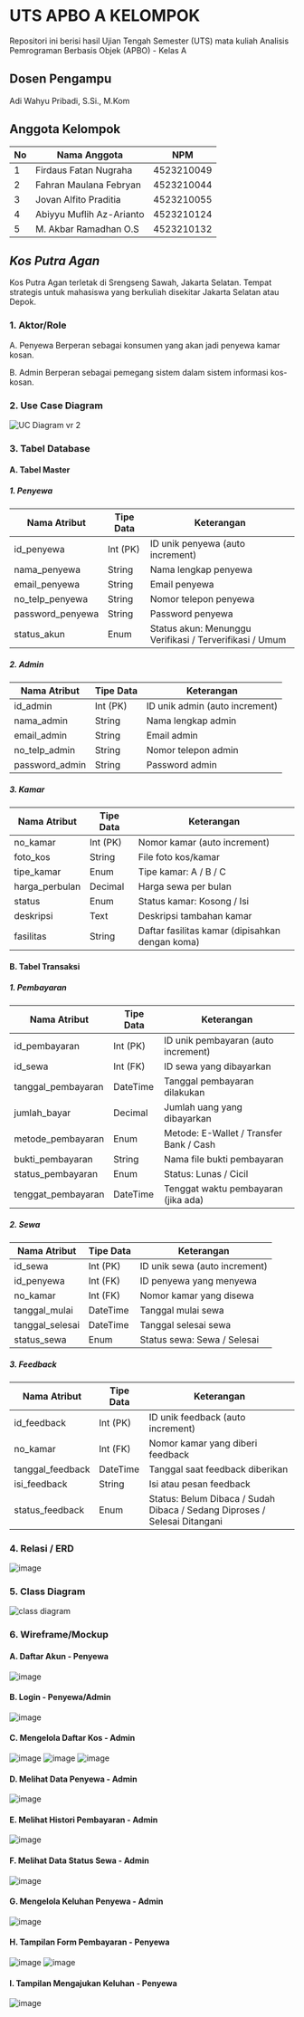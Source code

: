 # UTS APBO A KELOMPOK  
Repositori ini berisi hasil Ujian Tengah Semester (UTS) mata kuliah Analisis Pemrograman Berbasis Objek (APBO) - Kelas A 

## Dosen Pengampu
Adi Wahyu Pribadi, S.Si., M.Kom

## Anggota Kelompok 

| No | Nama Anggota             | NPM         |
|----|-----------------------   |-------------|
| 1  | Firdaus Fatan Nugraha    | 4523210049  |
| 2  | Fahran Maulana Febryan   | 4523210044  |
| 3  | Jovan Alfito Praditia    | 4523210055  |
| 4  | Abiyyu Muflih Az-Arianto | 4523210124  |
| 5  | M. Akbar Ramadhan O.S    | 4523210132  |


## _Kos Putra Agan_
Kos Putra Agan terletak di Srengseng Sawah, Jakarta Selatan. Tempat strategis untuk mahasiswa yang berkuliah disekitar Jakarta Selatan atau Depok.

### 1. Aktor/Role
A. Penyewa
Berperan sebagai konsumen yang akan jadi penyewa kamar kosan.

B. Admin
Berperan sebagai pemegang sistem dalam sistem informasi kos-kosan.

### 2. Use Case Diagram
![UC Diagram vr 2](https://github.com/user-attachments/assets/7cd2478a-e810-4e07-9877-859c742b45ef)

### 3. Tabel Database
#### A. Tabel Master
##### 1. Penyewa

| Nama Atribut      | Tipe Data | Keterangan                                              |
|-------------------|-----------|---------------------------------------------------------|
| id_penyewa        | Int (PK)  | ID unik penyewa (auto increment)                        |
| nama_penyewa      | String    | Nama lengkap penyewa                                    |
| email_penyewa     | String    | Email penyewa                                           |
| no_telp_penyewa   | String    | Nomor telepon penyewa                                   |
| password_penyewa  | String    | Password penyewa                                        |
| status_akun       | Enum      | Status akun: Menunggu Verifikasi / Terverifikasi / Umum |


##### 2. Admin

| Nama Atribut   | Tipe Data  | Keterangan                     |
|----------------|------------|--------------------------------|
| id_admin       | Int (PK)   | ID unik admin (auto increment) |
| nama_admin     | String     | Nama lengkap admin             |
| email_admin    | String     | Email admin                    |
| no_telp_admin  | String     | Nomor telepon admin            |
| password_admin | String     | Password admin                 |




##### 3. Kamar

| Nama Atribut    | Tipe Data | Keterangan                                      |
| --------------- | --------- | ----------------------------------------------- |
| no_kamar        | Int (PK)  | Nomor kamar (auto increment)                    |
| foto_kos        | String    | File foto kos/kamar                             |
| tipe_kamar      | Enum      | Tipe kamar: A / B / C                           |
| harga_perbulan  | Decimal   | Harga sewa per bulan                            |
| status          | Enum      | Status kamar: Kosong / Isi                      |
| deskripsi       | Text      | Deskripsi tambahan kamar                        |
| fasilitas       | String    | Daftar fasilitas kamar (dipisahkan dengan koma) |


#### B. Tabel Transaksi
##### 1. Pembayaran

| Nama Atribut       | Tipe Data | Keterangan                               |
| -------------------| --------- | ---------------------------------------  |
| id_pembayaran      | Int (PK)  | ID unik pembayaran (auto increment)      |
| id_sewa            | Int (FK)  | ID sewa yang dibayarkan                  |
| tanggal_pembayaran | DateTime  | Tanggal pembayaran dilakukan             |
| jumlah_bayar       | Decimal   | Jumlah uang yang dibayarkan              |
| metode_pembayaran  | Enum      | Metode: E-Wallet / Transfer Bank / Cash  | 
| bukti_pembayaran   | String    | Nama file bukti pembayaran               |
| status_pembayaran  | Enum      | Status: Lunas / Cicil                    |
| tenggat_pembayaran | DateTime  | Tenggat waktu pembayaran (jika ada)      |



##### 2. Sewa

| Nama Atribut     | Tipe Data | Keterangan                    |
| ---------------- | --------- | ----------------------------- |
| id_sewa          | Int (PK)  | ID unik sewa (auto increment) |
| id_penyewa       | Int (FK)  | ID penyewa yang menyewa       |
| no_kamar         | Int (FK)  | Nomor kamar yang disewa       |
| tanggal_mulai    | DateTime  | Tanggal mulai sewa            |
| tanggal_selesai  | DateTime  | Tanggal selesai sewa          |
| status_sewa      | Enum      | Status sewa: Sewa / Selesai   |



##### 3. Feedback

| Nama Atribut      | Tipe Data | Keterangan                                                                |
| ----------------- | --------- | ------------------------------------------------------------------------- |
| id_feedback       | Int (PK)  | ID unik feedback (auto increment)                                         |
| no_kamar          | Int (FK)  | Nomor kamar yang diberi feedback                                          |
| tanggal_feedback  | DateTime  | Tanggal saat feedback diberikan                                           |
| isi_feedback      | String    | Isi atau pesan feedback                                                   |
| status_feedback   | Enum      | Status: Belum Dibaca / Sudah Dibaca / Sedang Diproses / Selesai Ditangani |



### 4. Relasi / ERD
![image](https://github.com/user-attachments/assets/808ed6ca-4d62-49a1-a726-7cbfa7a1b6a9)




### 5. Class Diagram
![class diagram](https://github.com/user-attachments/assets/23a8e123-3ae1-480f-8bcc-46740c5f6ffb)



### 6. Wireframe/Mockup
#### A. Daftar Akun - Penyewa
![image](https://github.com/user-attachments/assets/b36df7eb-ed07-4a73-81d8-5a46cef04364)




#### B. Login - Penyewa/Admin
![image](https://github.com/user-attachments/assets/ac18c328-471e-4ba2-abe4-ff0bc61ae367)




#### C. Mengelola Daftar Kos - Admin
![image](https://github.com/user-attachments/assets/ec864e32-fae2-4c9a-baa5-2d7c6396c3eb)
![image](https://github.com/user-attachments/assets/ed56e6b9-8d3e-463f-8992-b4aeb13d89e4)
![image](https://github.com/user-attachments/assets/51cf925a-6636-4044-89f8-215abe9e703c)




#### D. Melihat Data Penyewa - Admin
![image](https://github.com/user-attachments/assets/6eee8e71-4e10-4f33-826b-487ab0373dce)



#### E. Melihat Histori Pembayaran - Admin
![image](https://github.com/user-attachments/assets/3e0a40e4-3082-4cab-b8eb-83abaf11745e)



#### F. Melihat Data Status Sewa - Admin
![image](https://github.com/user-attachments/assets/0232bc4c-bff7-43cf-83e1-5c70b538bf1f)


#### G. Mengelola Keluhan Penyewa - Admin
![image](https://github.com/user-attachments/assets/b5c46297-d39f-4e9b-a26d-e9640d46026c)


#### H. Tampilan Form Pembayaran - Penyewa
![image](https://github.com/user-attachments/assets/ef566f76-5e62-4ba5-a6ff-20f80aafd448)
![image](https://github.com/user-attachments/assets/390ac96a-ef98-431b-ad8f-0414a9334661)


#### I. Tampilan Mengajukan Keluhan - Penyewa
![image](https://github.com/user-attachments/assets/c709d748-20d9-4d41-9c21-65d1aae9c2cd)



